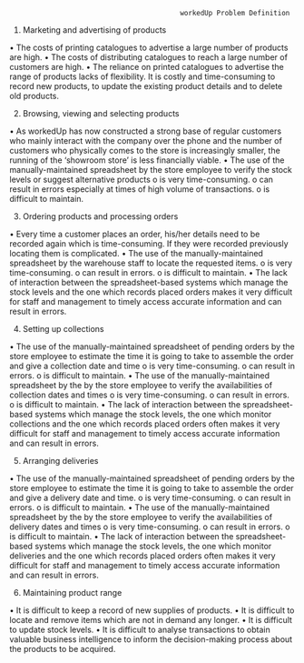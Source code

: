                                               workedUp Problem Definition
1.	Marketing and advertising of products

•	The costs of printing catalogues to advertise a large number of products are high.
•	The costs of distributing catalogues to reach a large number of customers are high.
•	The reliance on printed catalogues to advertise the range of products lacks of flexibility. It is costly and time-consuming to record new products, to update the existing product details and to delete old products.

2.	Browsing, viewing  and selecting products 

•	As workedUp has now constructed a strong base of regular customers who mainly interact with the company over the phone and the number of customers who physically comes to the store is increasingly smaller, the running of the ‘showroom store’ is less financially viable.
•	The use of the manually-maintained spreadsheet by the store employee to verify the stock levels or suggest alternative products
o	is very time-consuming. 
o	can result in errors especially at times of high volume of transactions.
o	is difficult to maintain.

3.	Ordering products and processing orders

•	Every time a customer places an order, his/her details need to be recorded again which is time-consuming. If they were recorded previously locating them is complicated.
•	The use of the manually-maintained spreadsheet by the warehouse staff to locate the requested items.
o	is very time-consuming. 
o	can result in errors.
o	is difficult to maintain.
•	The lack of interaction between the spreadsheet-based systems which manage the stock levels and  the one which records placed orders makes it very difficult for staff and management to timely access accurate information and can result in errors.

4.	Setting up collections 

•	The use of the manually-maintained spreadsheet of pending orders by the store employee to estimate the time it is going to take to assemble the order and give a collection date and time
o	is very time-consuming. 
o	can result in errors.
o	is difficult to maintain.
•	The use of the manually-maintained spreadsheet by the by the store employee to verify the availabilities of collection dates and times
o	is very time-consuming. 
o	can result in errors.
o	is difficult to maintain.
•	The lack of interaction between the spreadsheet-based systems which manage the stock levels, the one which monitor collections and the one which records placed orders often makes it very difficult for staff and management to timely access accurate information and can result in errors.

5.	Arranging deliveries

•	The use of the manually-maintained spreadsheet of pending orders by the store employee to estimate the time it is going to take to assemble the order and give a delivery date and time.
o	is very time-consuming. 
o	can result in errors.
o	is difficult to maintain.
•	The use of the manually-maintained spreadsheet by the by the store employee to verify the availabilities of delivery dates and times
o	is very time-consuming. 
o	can result in errors.
o	is difficult to maintain.
•	The lack of interaction between the spreadsheet-based systems which manage the stock levels, the one which monitor deliveries and the one which records placed orders often makes it very difficult for staff and management to timely access accurate information and can result in errors.

6.	Maintaining product range

•	It is difficult to keep a record of new supplies of products.
•	It is difficult to locate and remove items which are not in demand any longer.
•	It is difficult to update stock levels.
•	It is difficult to analyse transactions to obtain valuable business intelligence to inform the decision-making process about the products to be acquired.


